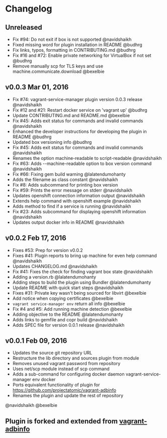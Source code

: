 # Changelog

## Unreleased
- Fix #94: Do not exit if box is not supported @navidshaikh
- Fixed missing word for plugin installation in README @budhrg
- Fix links, typos, formatting in CONTRIBUTING.md @budhrg
- Fix #16 and #72: Enable private networking for VirtualBox if not set @budhrg
- Remove manually scp for TLS keys and use machine.communicate.download @bexelbie

## v0.0.3 Mar 01, 2016
- Fix #74: vagrant-service-manager plugin version 0.0.3 release @navidshaikh
- Fix #12 and #21: Restart docker service on 'vagrant up' @budhrg
- Update CONTRIBUTING.md and README.md @bexelbie
- Fix #45: Adds exit status for commands and invalid commands @navidshaikh
- Enhanced the developer instructions for developing the plugin in README @budhrg
- Updated box versioning info @budhrg
- Fix #45: Adds exit status for commands and invalid commands @navidshaikh
- Renames the option machine-readable to script-readable @navidshaikh
- Fix #63: Adds --machine-readable option to box version command @navidshaikh
- Fix #66: Fixing gem build warning @lalatendumohanty
- Adds the filename as class constant @navidshaikh
- Fix #8: Adds subcommand for printing box version
- Fix #59: Prints the error message on stderr @navidshaikh
- Updates openshift connection information output @navidshaikh
- Extends help command with openshift example @navidshaikh
- Adds method to find if a service is running @navidshaikh
- Fix #23: Adds subcommand for displaying openshift information @navidshaikh
- Updates output docker info in README @navidshaikh

## v0.0.2 Feb 17, 2016
- Fixes #53: Prep for version v0.0.2
- Fixes #41: Plugin reports to bring up machine for even help command @navidshaikh
- Updates CHANGELOG.md @navidshaikh
- Fix #41: Fixes the check for finding vagrant box state @navidshaikh
- Adding a version.rb @lalatendumohanty
- Adding steps to build the plugin using Bundler @lalatendumohanty
- Update README with quick start steps @navidshaikh
- Fixes #31: Private key wasn't being sourced for libvirt @bexelbie
- Add notice when copying certificates @bexelbie
- `vagrant service-manager env` return all info @bexelbie
- Fix #4 and #5: Add running machine detection @bexelbie
- Adding objective to the README @lalatendumohanty
- Adds links to gemfile and copr build @navidshaikh
- Adds SPEC file for version 0.0.1 release @navidshaikh

## v0.0.1 Feb 09, 2016
- Updates the source git repository URL
- Restructure the lib directory and sources plugin from module
- Removes unused vagrant password from repository
- Uses net/scp module instead of scp command
- Adds a sub-command for configuring docker daemon vagrant-service-manager env docker
- Ports equivalent functionality of plugin for https://github.com/projectatomic/vagrant-adbinfo
- Renames the plugin and update the rest of repository

@navidshaikh @bexelbie

## Plugin is forked and extended from [vagrant-adbinfo](https://github.com/projectatomic/vagrant-adbinfo)
